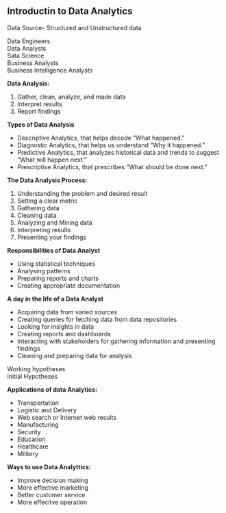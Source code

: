 ## Introductin to Data Analytics

Data Source- Structured and Unstructured data<br>

Data Engineers<br>
Data Analysts<br>
Sata Science<br>
Business Analysts<br>
Business Intelligence Analysts<br>

**Data Analysis:**
1. Gather, clean, analyze, and made data
2. Interpret results
3. Report findings<br>

**Types of Data Analysis**
- Descriptive Analytics, that helps decode “What happened.” 
- Diagnostic Analytics, that helps us understand “Why it happened.” 
- Predictive Analytics, that analyzes historical data and trends to suggest “What will happen next.” 
- Prescriptive Analytics, that prescribes “What should be done next.” 


**The Data Analysis Process:**
1. Understanding the problem and desired result
2. Setting a clear metric
3. Gathering data
4. Cleaning data
5. Analyzing and Mining data
6. Interpreting results
7. Presenting your findings

**Responsibilities of Data Analyst**
- Using statistical techniques
- Analysing patterns 
- Preparing reports and charts
- Creating appropriate documentation

**A day in the life of a Data Analyst**
- Acquiring data from varied sources
- Creating queries for fetching data from data repositories
- Looking for insights in data
- Creating reports and dashboards
- Interacting with stakeholders for gathering information and presenting findings
- Cleaning and preparing data for analysis

Working hypotheses<br>
Initial Hypotheses<br>

**Applications of data Analytics:**
- Transportation
- Logistic and Delivery
- Web search or Internet web results
- Manufacturing
- Security
- Education 
- Healthcare
- Militery

**Ways to use Data Analyttics:**
- Improve decision making
- More effective marketing
- Better customer service 
- More effecitve operation

